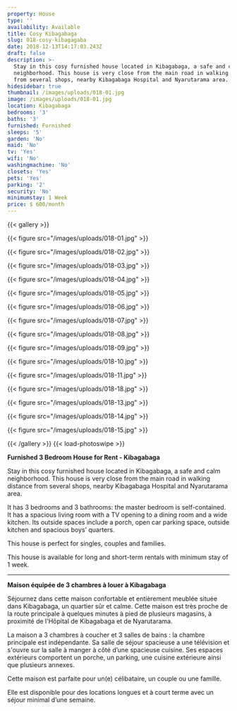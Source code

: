 ```yaml
---
property: House
type: ''
availability: Available
title: Cosy Kibagabaga
slug: 018-cosy-kibagagaba
date: 2018-12-13T14:17:03.243Z
draft: false
description: >-
  Stay in this cosy furnished house located in Kibagabaga, a safe and calm
  neighborhood. This house is very close from the main road in walking distance
  from several shops, nearby Kibagabaga Hospital and Nyarutarama area.
hidesidebar: true
thumbnail: /images/uploads/018-01.jpg
image: /images/uploads/018-01.jpg
location: Kibagabaga
bedrooms: '3'
baths: '3'
furnished: Furnished
sleeps: '5'
garden: 'No'
maid: 'No'
tv: 'Yes'
wifi: 'No'
washingmachine: 'No'
closets: 'Yes'
pets: 'Yes'
parking: '2'
security: 'No'
minimumstay: 1 Week
price: $ 600/month
---
```

{{< gallery >}} 

{{< figure src="/images/uploads/018-01.jpg" >}} 

{{< figure src="/images/uploads/018-02.jpg" >}}

 {{< figure src="/images/uploads/018-03.jpg" >}} 

{{< figure src="/images/uploads/018-04.jpg" >}}

{{< figure src="/images/uploads/018-05.jpg" >}}

 {{< figure src="/images/uploads/018-06.jpg" >}}

 {{< figure src="/images/uploads/018-07.jpg" >}}

 {{< figure src="/images/uploads/018-08.jpg" >}}

{{< figure src="/images/uploads/018-09.jpg" >}} 

{{< figure src="/images/uploads/018-10.jpg" >}}

 {{< figure src="/images/uploads/018-11.jpg" >}} 

{{< figure src="/images/uploads/018-18.jpg" >}}

{{< figure src="/images/uploads/018-13.jpg" >}}

{{< figure src="/images/uploads/018-14.jpg" >}}

{{< figure src="/images/uploads/018-15.jpg" >}}

 {{< /gallery >}} {{< load-photoswipe >}}

**Furnished 3 Bedroom House for Rent - Kibagabaga**

Stay in this cosy furnished house located in Kibagabaga, a safe and calm neighborhood. This house is very close from the main road in walking distance from several shops, nearby Kibagabaga Hospital and Nyarutarama area.

It has 3 bedrooms and 3 bathrooms: the master bedroom is self-contained. It has a spacious living room with a TV opening to a dining room and a wide kitchen. Its outside spaces include a porch, open car parking space, outside kitchen and spacious boys’ quarters.

This house is perfect for singles, couples and families. 

This house is available for long and short-term rentals with minimum stay of 1 week.

- - -

**Maison équipée de 3 chambres à louer à Kibagabaga**

Séjournez dans cette maison confortable et entièrement meublée située dans Kibagabaga, un quartier sûr et calme. Cette maison est très proche de la route principale à quelques minutes à pied de plusieurs magasins, à proximité de l'Hôpital de Kibagabaga et de Nyarutarama. 

La maison a 3 chambres à coucher et 3 salles de bains : la chambre principale est indépendante. Sa salle de séjour spacieuse a une télévision et s'ouvre sur la salle à manger à côté d’une spacieuse cuisine. Ses espaces extérieurs comportent un porche, un parking, une cuisine extérieure ainsi que plusieurs annexes.

Cette maison est parfaite pour un(e) célibataire, un couple ou une famille. 

Elle est disponible pour des locations longues et à court terme avec un séjour minimal d’une semaine.
